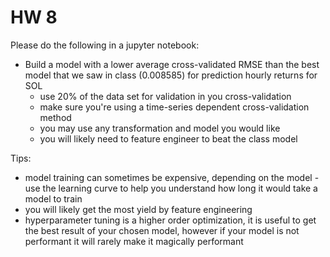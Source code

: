 # HW 8
Please do the following in a jupyter notebook:
- Build a model with a lower average cross-validated RMSE than the best model that we saw in class (0.008585) for prediction hourly returns for SOL
    - use 20% of the data set for validation in you cross-validation
    - make sure you're using a time-series dependent cross-validation method
    - you may use any transformation and model you would like
    - you will likely need to feature engineer to beat the class model

Tips:
- model training can sometimes be expensive, depending on the model - use the learning curve to help you understand how long it would take a model to train
- you will likely get the most yield by feature engineering
- hyperparameter tuning is a higher order optimization, it is useful to get the best result of your chosen model, however if your model is not performant it will rarely make it magically performant
